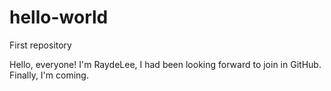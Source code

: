 # hello-world
First repository

Hello, everyone! 
I'm RaydeLee, I had been looking forward to join in GitHub.
Finally, I'm coming.
